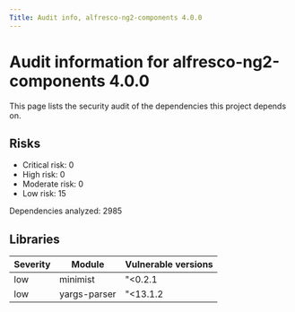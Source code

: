 ```yaml
---
Title: Audit info, alfresco-ng2-components 4.0.0
---
```


# Audit information for alfresco-ng2-components 4.0.0

This page lists the security audit of the dependencies this project depends on.

## Risks

- Critical risk: 0
- High risk: 0
- Moderate risk: 0
- Low risk: 15

Dependencies analyzed: 2985

## Libraries

| Severity | Module | Vulnerable versions |
| --- | --- | --- |
|low | minimist | &#34;&lt;0.2.1 || &gt;=1.0.0 &lt;1.2.3&#34; |
|low | yargs-parser | &#34;&lt;13.1.2 || &gt;=14.0.0 &lt;15.0.1 || &gt;=16.0.0 &lt;18.1.2&#34; |

